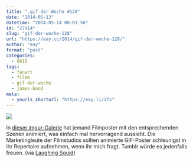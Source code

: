 ```yaml
---
title: ".gif der Woche #128"
date: "2014-05-13"
datetime: "2014-05-14 00:01:56"
id: "27914"
slug: "gif-der-woche-128"
url: "https://eay.cc/2014/gif-der-woche-128/"
author: "eay"
format: "post"
categories:
  - 0815
tags:
  - fanart
  - filme
  - gif-der-woche
  - james-bond
meta:
  - yourls_shorturl: "https://eay.li/2fs"
---
```


![](https://eay.cc/uploads/2014/skyfall_animatedposter.gif)

In [dieser imgur-Galerie](https://imgur.com/gallery/r2hjm) hat jemand Filmposter mit den entsprechenden Szenen animiert, was einfach mal hervorragend aussieht. Die Marketingleute der Filmstudios sollten animierte GIF-Poster schleunigst in ihr Repertoire aufnehmen, wenn ihr mich fragt. Tumblr würde es jedenfalls freuen. (via [Laughing Squid](http://laughingsquid.com/animated-versions-of-movie-posters-for-popular-films/))
